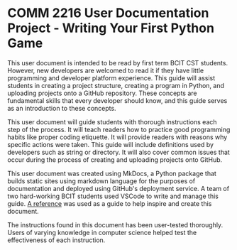# COMM 2216 User Documentation Project - Writing Your First Python Game

This user document is intended to be read by first term BCIT CST students. However, new developers are welcomed to read it if they have little programming and developer platform experience. This guide will assist students in creating a project structure, creating a program in Python, and uploading projects onto a GitHub repository. These concepts are fundamental skills that every developer should know, and this guide serves as an introduction to these concepts.

This user document will guide students with thorough instructions each step of the process. It will teach readers how to practice good programming habits like proper coding etiquette. It will provide readers with reasons why specific actions were taken. This guide will include definitions used by developers such as string or directory. It will also cover common issues that occur during the process of creating and uploading projects onto GitHub.

This user document was created using MkDocs, a Python package that builds static sites using markdown language for the purposes of documentation and deployed using GitHub's deployment service. A team of two hard-working BCIT students used VSCode to write and manage this guide. [A reference](https://samlee77.github.io/Sam-Test/) was used as a guide to help inspire and create this document.

The instructions found in this document has been user-tested thoroughly. Users of varying knowledge in computer science helped test the effectiveness of each instruction.

